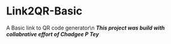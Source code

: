 # Link2QR-Basic
A Basic link to QR code generator\n
***This project was build with collabrative effort of Chadgee P Tey***
